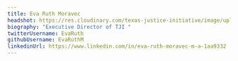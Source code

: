 ```yaml
---
title: Eva Ruth Moravec
headshot: https://res.cloudinary.com/texas-justice-initiative/image/upload/v1583373618/eva-ruth-moravec_iyilfi.jpg
biography: "Executive Director of TJI "
twitterUsername: EvaRuth
githubUsername: EvaRuthM
linkedinUrl: https://www.linkedin.com/in/eva-ruth-moravec-m-a-1aa9332
---
```

